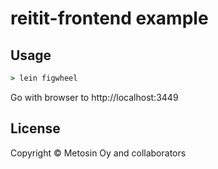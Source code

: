 # reitit-frontend example

## Usage

```clj
> lein figwheel
```

Go with browser to http://localhost:3449

## License

Copyright © Metosin Oy and collaborators
